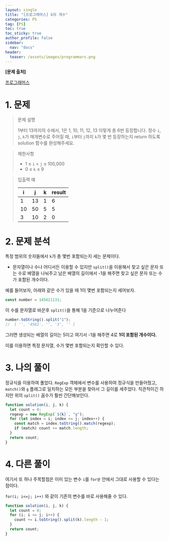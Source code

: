 ```yaml
---
layout: single
title: "[프로그래머스] k의 개수"
categories: PS
tag: [PS]
toc: true
toc_sticky: true
author_profile: false
sidebar:
  nav: "docs"
header:
  teaser: /assets/images/programmars.png
---
```


**[문제 출처]**

[프로그래머스](https://school.programmers.co.kr/learn/courses/30/lessons/120887)

# 1. 문제

> 문제 설명
>
> 1부터 13까지의 수에서, 1은 1, 10, 11, 12, 13 이렇게 총 6번 등장합니다. 정수 `i`, `j`, `k`가 매개변수로 주어질 때, `i`부터 `j`까지 `k`가 몇 번 등장하는지 return 하도록 solution 함수를 완성해주세요.

> 제한사항
>
> - 1 ≤ `i` < `j` ≤ 100,000
> - 0 ≤ `k` ≤ 9

> 입출력 예
>
> | i   | j   | k   | result |
> | --- | --- | --- | ------ |
> | 1   | 13  | 1   | 6      |
> | 10  | 50  | 5   | 5      |
> | 3   | 10  | 2   | 0      |

# 2. 문제 분석

특정 범위의 숫자들에서 `k`가 총 몇번 포함되는지 세는 문제이다.

- 문자열이나 수나 어디서든 이용할 수 있지만 `split()`을 이용해서 찾고 싶은 문자 또는 수로 배열을 나눠주고 남은 배열의 길이에서 -1을 해주면 찾고 싶은 문자 또는 수가 포함된 개수이다.

예를 들어보자, 아래와 같은 수가 있을 때 1이 몇번 포함되는지 세어보자.

```js
const number = 145621131;
```

이 수를 문자열로 바꾼후 `split()`을 통해 1을 기준으로 나누어준다

```js
number.toString().split("1");
// 	[ '', '4562', '', '3', '' ]
```

그러면 생성되는 배열의 길이는 5이고 여기서 -1을 해주면 4로 **1이 포함된 개수이다.**

이를 이용하면 특정 문자열, 수가 몇번 포함되는지 확인할 수 있다.

# 3. 나의 풀이

정규식을 이용하여 풀었다. `RegExp` 객체에서 변수를 사용하여 정규식을 만들어줬고, `match()`와 `g` 플래그로 일치하는 모든 부분을 찾아서 그 길이를 세주었다. 직관적이긴 하지만 위의 `split()` 꼼수가 훨씬 간단해보인다.

```js
function solution(i, j, k) {
  let count = 0;
  regexp = new RegExp(`${k}`, "g");
  for (let index = i; index <= j; index++) {
    const match = index.toString().match(regexp);
    if (match) count += match.length;
  }
  return count;
}
```

# 4. 다른 풀이

여기서 또 하나 주목할점은 이미 있는 변수 `i`를 `for문` 안에서 그대로 사용할 수 있다는 점이다.

`for(i; i<=j; i++)` 와 같이 기존의 변수를 바로 사용해줄 수 있다.

```js
function solution(i, j, k) {
  let count = 0;
  for (i; i <= j; i++) {
    count += i.toString().split(k).length - 1;
  }
  return count;
}
```
